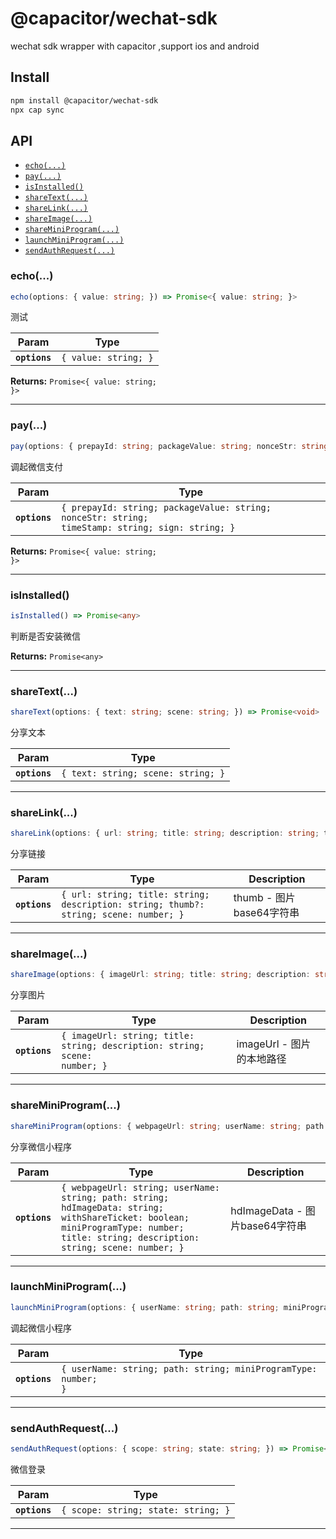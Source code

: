# @capacitor/wechat-sdk

wechat sdk wrapper with capacitor ,support ios and android

## Install

```bash
npm install @capacitor/wechat-sdk
npx cap sync
```

## API

<docgen-index>

* [`echo(...)`](#echo)
* [`pay(...)`](#pay)
* [`isInstalled()`](#isinstalled)
* [`shareText(...)`](#sharetext)
* [`shareLink(...)`](#sharelink)
* [`shareImage(...)`](#shareimage)
* [`shareMiniProgram(...)`](#shareminiprogram)
* [`launchMiniProgram(...)`](#launchminiprogram)
* [`sendAuthRequest(...)`](#sendauthrequest)

</docgen-index>

<docgen-api>
<!--Update the source file JSDoc comments and rerun docgen to update the docs below-->

### echo(...)

```typescript
echo(options: { value: string; }) => Promise<{ value: string; }>
```

测试

| Param         | Type                            |
| ------------- | ------------------------------- |
| **`options`** | <code>{ value: string; }</code> |

**Returns:** <code>Promise&lt;{ value: string; }&gt;</code>

--------------------


### pay(...)

```typescript
pay(options: { prepayId: string; packageValue: string; nonceStr: string; timeStamp: string; sign: string; }) => Promise<{ value: string; }>
```

调起微信支付

| Param         | Type                                                                                                        |
| ------------- | ----------------------------------------------------------------------------------------------------------- |
| **`options`** | <code>{ prepayId: string; packageValue: string; nonceStr: string; timeStamp: string; sign: string; }</code> |

**Returns:** <code>Promise&lt;{ value: string; }&gt;</code>

--------------------


### isInstalled()

```typescript
isInstalled() => Promise<any>
```

判断是否安装微信

**Returns:** <code>Promise&lt;any&gt;</code>

--------------------


### shareText(...)

```typescript
shareText(options: { text: string; scene: string; }) => Promise<void>
```

分享文本

| Param         | Type                                          |
| ------------- | --------------------------------------------- |
| **`options`** | <code>{ text: string; scene: string; }</code> |

--------------------


### shareLink(...)

```typescript
shareLink(options: { url: string; title: string; description: string; thumb?: string; scene: number; }) => Promise<void>
```

分享链接

| Param         | Type                                                                                             | Description         |
| ------------- | ------------------------------------------------------------------------------------------------ | ------------------- |
| **`options`** | <code>{ url: string; title: string; description: string; thumb?: string; scene: number; }</code> | thumb - 图片base64字符串 |

--------------------


### shareImage(...)

```typescript
shareImage(options: { imageUrl: string; title: string; description: string; scene: number; }) => Promise<void>
```

分享图片

| Param         | Type                                                                                  | Description         |
| ------------- | ------------------------------------------------------------------------------------- | ------------------- |
| **`options`** | <code>{ imageUrl: string; title: string; description: string; scene: number; }</code> |  imageUrl - 图片的本地路径 |

--------------------


### shareMiniProgram(...)

```typescript
shareMiniProgram(options: { webpageUrl: string; userName: string; path: string; hdImageData: string; withShareTicket: boolean; miniProgramType: number; title: string; description: string; scene: number; }) => Promise<void>
```

分享微信小程序

| Param         | Type                                                                                                                                                                                            | Description                |
| ------------- | ----------------------------------------------------------------------------------------------------------------------------------------------------------------------------------------------- | -------------------------- |
| **`options`** | <code>{ webpageUrl: string; userName: string; path: string; hdImageData: string; withShareTicket: boolean; miniProgramType: number; title: string; description: string; scene: number; }</code> |  hdImageData - 图片base64字符串 |

--------------------


### launchMiniProgram(...)

```typescript
launchMiniProgram(options: { userName: string; path: string; miniProgramType: number; }) => Promise<void>
```

调起微信小程序

| Param         | Type                                                                      |
| ------------- | ------------------------------------------------------------------------- |
| **`options`** | <code>{ userName: string; path: string; miniProgramType: number; }</code> |

--------------------


### sendAuthRequest(...)

```typescript
sendAuthRequest(options: { scope: string; state: string; }) => Promise<void>
```

微信登录

| Param         | Type                                           |
| ------------- | ---------------------------------------------- |
| **`options`** | <code>{ scope: string; state: string; }</code> |

--------------------

</docgen-api>
